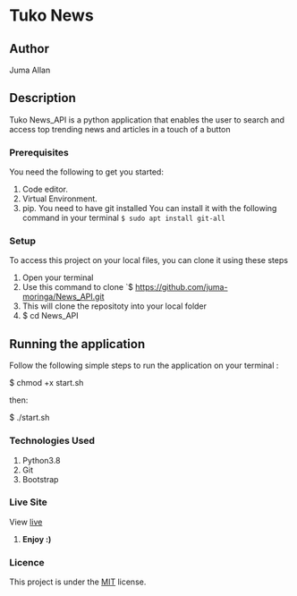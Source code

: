 # Tuko News
## Author
Juma Allan
## Description
Tuko News_API is a python application that enables the user to search and access top trending news and articles in a touch of a button

### Prerequisites
You need the following to get you started:
1. Code editor.
1. Virtual Environment.
1. pip.
You need to have git installed
You can install it with the following command in your terminal
`$ sudo apt install git-all`
### Setup
To access this project on your local files, you can clone it using these steps
1. Open your terminal
1. Use this command to clone `$ https://github.com/juma-moringa/News_API.git
1. This will clone the repositoty into your local folder
1.  $ cd News_API

## Running the application

Follow the following simple steps to run the application
  on your terminal :

  $ chmod +x start.sh

  then:

  $ ./start.sh

### Technologies Used
1. Python3.8
1. Git
1. Bootstrap
### Live Site

View [live]()
1. __Enjoy :)__

### Licence
This project is under the  [MIT](license) license.